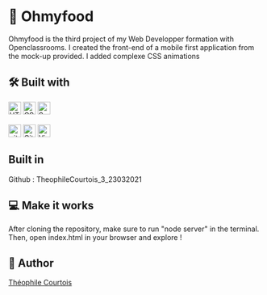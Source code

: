 # :hamburger: Ohmyfood

Ohmyfood is the third project of my Web Developper formation with Openclassrooms. I created the front-end of a mobile first application from the mock-up provided. I added complexe CSS animations

## 🛠 Built with

<div>
<img src="https://img.shields.io/badge/HTML5-282C34?logo=html5&logoColor=E34F26" alt="HTML5 logo" title="HTML5" height="25" />
<img src="https://img.shields.io/badge/CSS3-282C34?logo=css3&logoColor=1572B6" alt="CSS3 logo" title="CSS3" height="25" />
<img src="https://img.shields.io/badge/Sass-282C34?logo=sass&logoColor=CC6699" alt="Sass logo" title="Sass" height="25" />
</div>
<br/>
<div>
<img src="https://img.shields.io/badge/Git-282C34?logo=git&logoColor=F05032" alt="git logo" title="git" height="25" />
<img src="https://img.shields.io/badge/GitHub-282C34?logo=github&logoColor=FFFFFF" alt="GitHub logo" title="GitHub" height="25" />
<img src="https://img.shields.io/badge/VS%20Code-282C34?logo=visual-studio-code&logoColor=007ACC" alt="Visual Studio Code logo" title="Visual Studio Code" height="25" />
</div>

## Built in

Github : TheophileCourtois_3_23032021


## 💻 Make it works

After cloning the repository, make sure to run "node server" in the terminal. Then, open index.html in your browser and explore !

## :speech_balloon: Author

[Théophile Courtois](https://www.linkedin.com/in/th%C3%A9ophile-courtois-595a9b136/)
